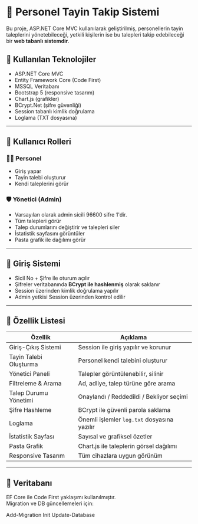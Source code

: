 # 📄 Personel Tayin Takip Sistemi

Bu proje, ASP.NET Core MVC kullanılarak geliştirilmiş, personellerin tayin taleplerini yönetebileceği, yetkili kişilerin ise bu talepleri takip edebileceği bir **web tabanlı sistemdir**.

## 🧰 Kullanılan Teknolojiler

- ASP.NET Core MVC
- Entity Framework Core (Code First)
- MSSQL Veritabanı
- Bootstrap 5 (responsive tasarım)
- Chart.js (grafikler)
- BCrypt.Net (şifre güvenliği)
- Session tabanlı kimlik doğrulama
- Loglama (TXT dosyasına)

---

## 👤 Kullanıcı Rolleri

### 👨‍💼 Personel
- Giriş yapar
- Tayin talebi oluşturur
- Kendi taleplerini görür

### 🛡️ Yönetici (Admin)
- Varsayılan olarak admin sicili 96600 sifre 1'dir.
- Tüm talepleri görür
- Talep durumlarını değiştirir ve talepleri siler
- İstatistik sayfasını görüntüler
- Pasta grafik ile dağılımı görür

---

## 🔐 Giriş Sistemi

- Sicil No + Şifre ile oturum açılır
- Şifreler veritabanında **BCrypt ile hashlenmiş** olarak saklanır
- Session üzerinden kimlik doğrulama yapılır
- Admin yetkisi Session üzerinden kontrol edilir

---

## 🧾 Özellik Listesi

| Özellik                          | Açıklama                                   |
|----------------------------------|--------------------------------------------|
| Giriş-Çıkış Sistemi              | Session ile giriş yapılır ve korunur       |
| Tayin Talebi Oluşturma           | Personel kendi talebini oluşturur          |
| Yönetici Paneli                  | Talepler görüntülenebilir, silinir         |
| Filtreleme & Arama               | Ad, adliye, talep türüne göre arama        |
| Talep Durumu Yönetimi            | Onaylandı / Reddedildi / Bekliyor seçimi   |
| Şifre Hashleme                   | BCrypt ile güvenli parola saklama          |
| Loglama                          | Önemli işlemler `log.txt` dosyasına yazılır|
| İstatistik Sayfası               | Sayısal ve grafiksel özetler               |
| Pasta Grafik                     | Chart.js ile taleplerin görsel dağılımı    |
| Responsive Tasarım               | Tüm cihazlara uygun görünüm                |

---

## 🧪 Veritabanı

EF Core ile Code First yaklaşımı kullanılmıştır.  
Migration ve DB güncellemeleri için:


Add-Migration Init
Update-Database
